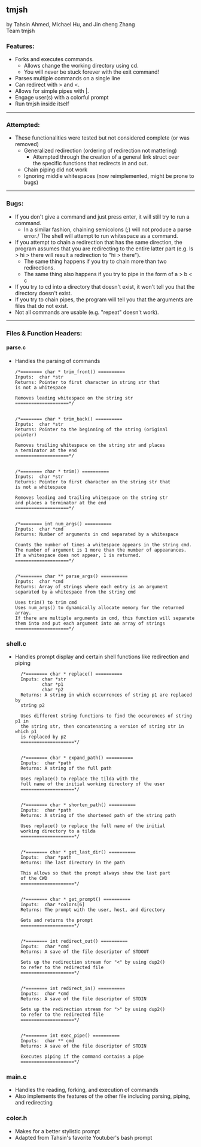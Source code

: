 ## tmjsh
by Tahsin Ahmed, Michael Hu, and Jin cheng Zhang\
Team tmjsh

### Features:
- Forks and executes commands.
    - Allows change the working directory using cd.
    - You will never be stuck forever with the exit command!
- Parses multiple commands on a single line
- Can redirect with > and <.
- Allows for simple pipes with |.
- Engage user(s) with a colorful prompt
- Run tmjsh inside itself

---

### Attempted:
- These functionalities were tested but not considered complete (or was removed)
  - Generalized redirection (ordering of redirection not mattering)
    - Attempted through the creation of a general link struct over\
    the specific functions that redirects in and out.
  - Chain piping did not work
  - Ignoring middle whitespaces (now reimplemented, might be prone to bugs)

---

### Bugs:
- If you don't give a command and just press enter, it will still try to run a command.
  - In a similar fashion, chaining semicolons (;) will not produce a parse error./
    The shell will attempt to run whitespace as a command.
- If you attempt to chain a redirection that has the same direction, the program assumes that you are redirecting to the entire latter part (e.g. ls > hi > there will result a redirection to "hi > there").
	- The same thing happens if you try to chain more than two redirections.
  - The same thing also happens if you try to pipe in the form of a > b < c
- If you try to cd into a directory that doesn't exist, it won't tell you that the directory doesn't exist.
- If you try to chain pipes, the program will tell you that the arguments are files that do not exist.
- Not all commands are usable (e.g. "repeat" doesn't work).

---

### Files & Function Headers:
#### parse.c
- Handles the parsing of commands
  ```
  /*======== char * trim_front() ==========
  Inputs:  char *str
  Returns: Pointer to first character in string str that
  is not a whitespace

  Removes leading whitespace on the string str
  ====================*/
  
  
  /*======== char * trim_back() ==========
  Inputs:  char *str
  Returns: Pointer to the beginning of the string (original
  pointer)

  Removes trailing whitespace on the string str and places
  a terminator at the end
  ====================*/


  /*======== char * trim() ==========
  Inputs:  char *str
  Returns: Pointer to first character on the string str that
  is not a whitespace

  Removes leading and trailing whitespace on the string str
  and places a terminator at the end
  ====================*/


  /*======== int num_args() ==========
  Inputs:  char *cmd
  Returns: Number of arguments in cmd separated by a whitespace

  Counts the number of times a whitespace appears in the string cmd.
  The number of argument is 1 more than the number of appearances.
  If a whitespace does not appear, 1 is returned.
  ====================*/
  
  
  /*======== char ** parse_args() ==========
  Inputs:  char *cmd
  Returns: Array of strings where each entry is an argument
  separated by a whitespace from the string cmd

  Uses trim() to trim cmd
  Uses num_args() to dynamically allocate memory for the returned array.
  If there are multiple arguments in cmd, this function will separate
  them into and put each argument into an array of strings
  ====================*/
  ```

### shell.c
- Handles prompt display and certain shell functions like redirection and piping
  ```
    /*======== char * replace() ==========
    Inputs: char *str
            char *p1
            char *p2
    Returns: A string in which occurrences of string p1 are replaced by
    string p2

    Uses different string functions to find the occurences of string p1 in 
    the string str, then concatenating a version of string str in which p1
    is replaced by p2 
    ====================*/


    /*======== char * expand_path() ==========
    Inputs:  char *path
    Returns: A string of the full path

    Uses replace() to replace the tilda with the 
    full name of the initial working directory of the user
    ====================*/


    /*======== char * shorten_path() ==========
    Inputs:  char *path
    Returns: A string of the shortened path of the string path 

    Uses replace() to replace the full name of the initial 
    working directory to a tilda
    ====================*/


    /*======== char * get_last_dir() ==========
    Inputs:  char *path
    Returns: The last directory in the path

    This allows so that the prompt always show the last part
    of the CWD
    ====================*/

    
    /*======== char * get_prompt() ==========
    Inputs:  char *colors[6]
    Returns: The prompt with the user, host, and directory

    Gets and returns the prompt
    ====================*/


    /*======== int redirect_out() ==========
    Inputs:  char *cmd
    Returns: A save of the file descriptor of STDOUT

    Sets up the redirection stream for "<" by using dup2()  
    to refer to the redirected file
    ====================*/
    
    
    /*======== int redirect_in() ==========
    Inputs:  char *cmd
    Returns: A save of the file descriptor of STDIN

    Sets up the redirection stream for ">" by using dup2()
    to refer to the redirected file
    ====================*/
    
    
    /*======== int exec_pipe() ==========
    Inputs:  char ** cmd
    Returns: A save of the file descriptor of STDIN

    Executes piping if the command contains a pipe
    ====================*/
    ```

### main.c
- Handles the reading, forking, and execution of commands
- Also implements the features of the other file including parsing, piping, and redirecting

### color.h
- Makes for a better stylistic prompt
- Adapted from Tahsin's favorite Youtuber's bash prompt
